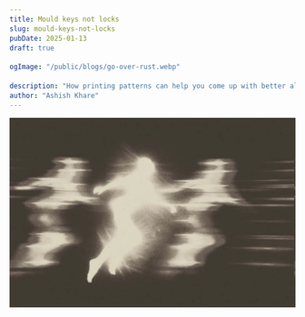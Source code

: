 ```yaml
---
title: Mould keys not locks
slug: mould-keys-not-locks
pubDate: 2025-01-13
draft: true

ogImage: "/public/blogs/go-over-rust.webp"

description: "How printing patterns can help you come up with better algorithms to solve tasks."
author: "Ashish Khare"
---
```


![banner](./assets/type-imports-in-ts/banner.webp)

